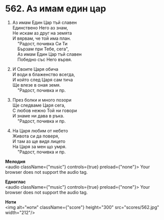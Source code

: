 # 562. Аз имам един цар  

1. Аз имам Един Цар тъй славен  
Единствено Него аз знам,  
Не искам аз друг на земята  
И вярвам, че той има план.  
    "Радост, почивка Си Ти  
    Бързам при Тебе, сега",  
    Аз имам Един Цар тъй славен  
    Победно със Него вървя.  

2. И Своите Царя обича  
И води в блаженство всегда,  
И който след Царя сам тича  
Ще влезе в оная земя.  
    "Радост, почивка и пр.  

3. През болки и много позори  
Ще следваме Царя сега,  
С любов нежно Той ни говори  
И знаме ни дава в ръка.  
    "Радост, почивка и пр.  

4. На Царя любим от небето  
Живота си да поверя,  
И там аз ще видя лицето  
На Царя за мен що умря.  
    "Радост, почивка и пр.  

__Мелодия__  
<audio className={"music"} controls={true} preload={"none"}><source src="mp3/562.mp3" type="audio/mpeg"/>
Your browser does not support the audio tag.
</audio>  

__Едноглас__  
<audio className={"music"} controls={true} preload={"none"}><source src="transp/562.mp3" type="audio/mpeg"/>
Your browser does not support the audio tag.
</audio>  

__Ноти__  
<img alt="ноти" className={"score"} height="300" src="scores/562.jpg" width="212"/>

